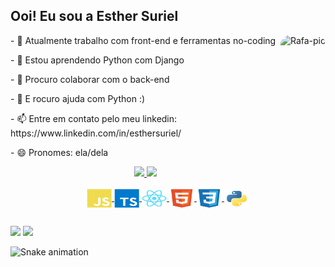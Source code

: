 ## Ooi! Eu sou a Esther Suriel


 <img align="right" alt="Rafa-pic" height="220" style="border-radius:15px;" src="https://i.picasion.com/pic92/2ca673e6827ed1e6487c63a17f5cec44.gif">
  <p>- 🔭 Atualmente trabalho com front-end e ferramentas no-coding </p>
  <p>- 🌱 Estou aprendendo Python com Django </p>
  <p>- 👯 Procuro colaborar com o back-end</p>
  <p>- 🤔 E rocuro ajuda com Python :)</p>
  <p>- 📫 Entre em contato pelo meu linkedin: https://www.linkedin.com/in/esthersuriel/ </p>
  <p>- 😄 Pronomes: ela/dela </p>
  

<div align="center">
  <a href="https://www.linkedin.com/in/esthersuriel/">
  <img height="180em" src="https://github-readme-stats.vercel.app/api?username=surielesther&show_icons=true&theme=dracula&include_all_commits=true&count_private=true"/>
  <img height="180em" src="https://github-readme-stats.vercel.app/api/top-langs/?username=surielesther&layout=compact&langs_count=7&theme=dracula"/>
</div>

<div style="display: inline_block" align="center"><br>
  <img align="center" alt="Rafa-Js" height="30" width="40" src="https://raw.githubusercontent.com/devicons/devicon/master/icons/javascript/javascript-plain.svg">
  <img align="center" alt="Rafa-Ts" height="30" width="40" src="https://raw.githubusercontent.com/devicons/devicon/master/icons/typescript/typescript-plain.svg">
  <img align="center" alt="Rafa-React" height="30" width="40" src="https://raw.githubusercontent.com/devicons/devicon/master/icons/react/react-original.svg">
  <img align="center" alt="Rafa-HTML" height="30" width="40" src="https://raw.githubusercontent.com/devicons/devicon/master/icons/html5/html5-original.svg">
  <img align="center" alt="Rafa-CSS" height="30" width="40" src="https://raw.githubusercontent.com/devicons/devicon/master/icons/css3/css3-original.svg">
  <img align="center" alt="Rafa-Python" height="30" width="40" src="https://raw.githubusercontent.com/devicons/devicon/master/icons/python/python-original.svg">

</div>

##

<div> 
  <a href = "mailto:suriel.esther@gmail.com"><img src="https://img.shields.io/badge/-Gmail-%23333?style=for-the-badge&logo=gmail&logoColor=white" target="_blank"></a>
  <a href="https://www.linkedin.com/in/esthersuriel/" target="_blank"><img src="https://img.shields.io/badge/-LinkedIn-%230077B5?style=for-the-badge&logo=linkedin&logoColor=white" target="_blank"></a> 
 
</div>

  ![Snake animation](https://github.com/surielesther/surielesther/blob/output/github-contribution-grid-snake.svg)
